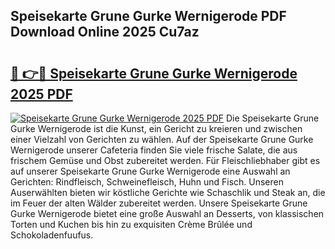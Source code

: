 ## Speisekarte Grune Gurke Wernigerode PDF Download Online 2025 Cu7az

# <h2><a href="http://gc89ork.nevu.top/?p=Speisekarte+Grune+Gurke+Wernigerode">🔗 👉🔴 Speisekarte Grune Gurke Wernigerode 2025 PDF</a></h2>

[![Speisekarte Grune Gurke Wernigerode 2025 PDF](https://i.imgur.com/dBaPXMq.png)](http://gc89ork.nevu.top/?p=Speisekarte+Grune+Gurke+Wernigerode)
Die Speisekarte Grune Gurke Wernigerode ist die Kunst, ein Gericht zu kreieren und zwischen einer Vielzahl von Gerichten zu wählen. Auf der Speisekarte Grune Gurke Wernigerode unserer Cafeteria finden Sie viele frische Salate, die aus frischem Gemüse und Obst zubereitet werden. Für Fleischliebhaber gibt es auf unserer Speisekarte Grune Gurke Wernigerode eine Auswahl an Gerichten: Rindfleisch, Schweinefleisch, Huhn und Fisch. Unseren Auserwählten bieten wir köstliche Gerichte wie Schaschlik und Steak an, die im Feuer der alten Wälder zubereitet werden. Unsere Speisekarte Grune Gurke Wernigerode bietet eine große Auswahl an Desserts, von klassischen Torten und Kuchen bis hin zu exquisiten Crème Brûlée und Schokoladenfuufus.
